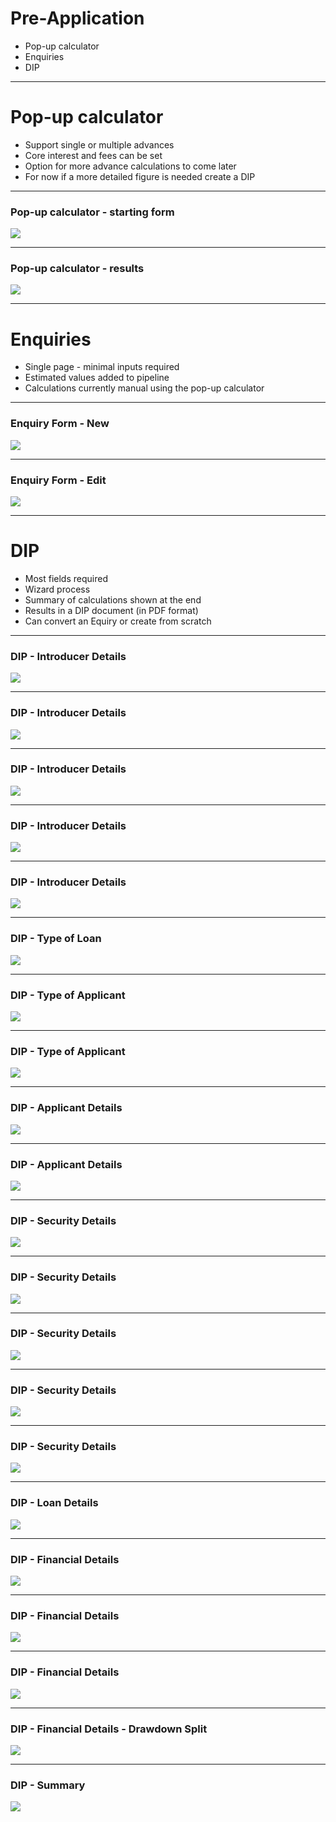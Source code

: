 # Pre-Application

- Pop-up calculator
- Enquiries
- DIP

---

# Pop-up calculator

- Support single or multiple advances
- Core interest and fees can be set
- Option for more advance calculations to come later
- For now if a more detailed figure is needed create a DIP

---

### Pop-up calculator - starting form
![](popupcalc1.png)

---

### Pop-up calculator - results
![](popupcalc2.png)

---

# Enquiries

- Single page - minimal inputs required
- Estimated values added to pipeline
- Calculations currently manual using the pop-up calculator

---

### Enquiry Form - New

![](enquiry.png)

---

### Enquiry Form - Edit

![](enquiry2.png)

---

# DIP

- Most fields required
- Wizard process
- Summary of calculations shown at the end
- Results in a DIP document (in PDF format)
- Can convert an Equiry or create from scratch

---

### DIP - Introducer Details

![](dip1.png)

---

### DIP - Introducer Details

![](dip2.png)

---

### DIP - Introducer Details

![](dip2.png)

---

### DIP - Introducer Details

![](dip3.png)

---

### DIP - Introducer Details

![](dip4.png)

---

### DIP - Type of Loan

![](dip5.png)

---

### DIP - Type of Applicant

![](dip6.png)

---

### DIP - Type of Applicant

![](dip6b.png)

---

### DIP - Applicant Details

![](dip7.png)

---

### DIP - Applicant Details

![](dip8.png)

---

### DIP - Security Details

![](dip9.png)

---

### DIP - Security Details

![](dip9b.png)

---

### DIP - Security Details

![](dip10.png)

---

### DIP - Security Details

![](dip11.png)

---

### DIP - Security Details

![](dip12.png)

---

### DIP - Loan Details

![](dip13.png)

---

### DIP - Financial Details

![](dip14.png)

---

### DIP - Financial Details

![](dip15.png)

---

### DIP - Financial Details

![](dip16.png)

---

### DIP - Financial Details - Drawdown Split

![](dip17.png)

---

### DIP - Summary

![](dip18.png)

